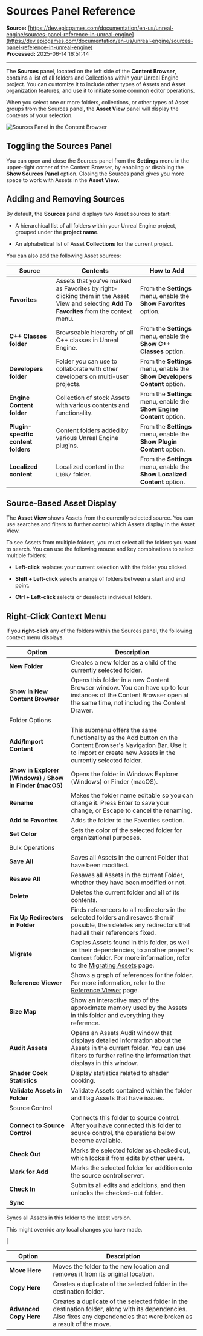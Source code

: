 # Sources Panel Reference

**Source:** [https://dev.epicgames.com/documentation/en-us/unreal-engine/sources-panel-reference-in-unreal-engine](https://dev.epicgames.com/documentation/en-us/unreal-engine/sources-panel-reference-in-unreal-engine)  
**Processed:** 2025-06-14 16:51:44

---

The **Sources** panel, located on the left side of the **Content Browser**, contains a list of all folders and Collections within your Unreal Engine project. You can customize it to include other types of Assets and Asset organization features, and use it to initiate some common editor operations.

When you select one or more folders, collections, or other types of Asset groups from the Sources panel, the **Asset View** panel will display the contents of your selection.

![Sources Panel in the Content Browser](https://d1iv7db44yhgxn.cloudfront.net/documentation/images/03d3eb60-0d7a-4914-ab99-496869f8fe02/ue5_1-sources-panel.png)

## Toggling the Sources Panel

You can open and close the Sources panel from the **Settings** menu in the upper-right corner of the Content Browser, by enabling or disabling the **Show Sources Panel** option. Closing the Sources panel gives you more space to work with Assets in the **Asset View**.

## Adding and Removing Sources

By default, the **Sources** panel displays two Asset sources to start:

-   A hierarchical list of all folders within your Unreal Engine project, grouped under the **project name**.
    
-   An alphabetical list of Asset **Collections** for the current project.
    

You can also add the following Asset sources:

| **Source** | **Contents** | **How to Add** |
| --- | --- | --- |
| **Favorites** | Assets that you've marked as Favorites by right-clicking them in the Asset View and selecting **Add To Favorites** from the context menu. | From the **Settings** menu, enable the **Show Favorites** option. |
| **C++ Classes folder** | Browseable hierarchy of all C++ classes in Unreal Engine. | From the **Settings** menu, enable the **Show C++ Classes** option. |
| **Developers folder** | Folder you can use to collaborate with other developers on multi-user projects. | From the **Settings** menu, enable the **Show Developers Content** option. |
| **Engine Content folder** | Collection of stock Assets with various contents and functionality. | From the **Settings** menu, enable the **Show Engine Content** option. |
| **Plugin-specific content folders** | Content folders added by various Unreal Engine plugins. | From the **Settings** menu, enable the **Show Plugin Content** option. |
| **Localized content** | Localized content in the `L10N/` folder. | From the **Settings** menu, enable the **Show Localized Content** option. |

## Source-Based Asset Display

The **Asset View** shows Assets from the currently selected source. You can use searches and filters to further control which Assets display in the Asset View.

To see Assets from multiple folders, you must select all the folders you want to search. You can use the following mouse and key combinations to select multiple folders:

-   **Left-click** replaces your current selection with the folder you clicked.
    
-   **Shift + Left-click** selects a range of folders between a start and end point.
    
-   **Ctrl + Left-click** selects or deselects individual folders.
    

## Right-Click Context Menu

If you **right-click** any of the folders within the Sources panel, the following context menu displays.

| **Option** | **Description** |
| --- | --- |
| **New Folder** | Creates a new folder as a child of the currently selected folder. |
| **Show in New Content Browser** | Opens this folder in a new Content Browser window. You can have up to four instances of the Content Browser open at the same time, not including the Content Drawer. |
| Folder Options |   |
| **Add/Import Content** | This submenu offers the same functionality as the Add button on the Content Browser's Navigation Bar. Use it to import or create new Assets in the currently selected folder. |
| **Show in Explorer (Windows)** / **Show in Finder (macOS)** | Opens the folder in Windows Explorer (Windows) or Finder (macOS). |
| **Rename** | Makes the folder name editable so you can change it. Press Enter to save your change, or Escape to cancel the renaming. |
| **Add to Favorites** | Adds the folder to the Favorites section. |
| **Set Color** | Sets the color of the selected folder for organizational purposes. |
| Bulk Operations |   |
| **Save All** | Saves all Assets in the current Folder that have been modified. |
| **Resave All** | Resaves all Assets in the current Folder, whether they have been modified or not. |
| **Delete** | Deletes the current folder and all of its contents. |
| **Fix Up Redirectors in Folder** | Finds referencers to all redirectors in the selected folders and resaves them if possible, then deletes any redirectors that had all their referencers fixed. |
| **Migrate** | Copies Assets found in this folder, as well as their dependencies, to another project's `Content` folder. For more information, refer to the [Migrating Assets](/documentation/en-us/unreal-engine/migrating-assets-in-unreal-engine) page. |
| **Reference Viewer** | Shows a graph of references for the folder. For more information, refer to the [Reference Viewer](/documentation/en-us/unreal-engine/reference-viewer-in-unreal-engine) page. |
| **Size Map** | Show an interactive map of the approximate memory used by the Assets in this folder and everything they reference. |
| **Audit Assets** | Opens an Assets Audit window that displays detailed information about the Assets in the current folder. You can use filters to further refine the information that displays in this window. |
| **Shader Cook Statistics** | Display statistics related to shader cooking. |
| **Validate Assets in Folder** | Validate Assets contained within the folder and flag Assets that have issues. |
| Source Control |   |
| **Connect to Source Control** | Connects this folder to source control. After you have connected this folder to source control, the operations below become available. |
| **Check Out** | Marks the selected folder as checked out, which locks it from edits by other users. |
| **Mark for Add** | Marks the selected folder for addition onto the source control server. |
| **Check In** | Submits all edits and additions, and then unlocks the checked-out folder. |
| **Sync** | 
Syncs all Assets in this folder to the latest version.

This might override any local changes you have made.



 |

| **Option** | **Description** |
| --- | --- |
| **Move Here** | Moves the folder to the new location and removes it from its original location. |
| **Copy Here** | Creates a duplicate of the selected folder in the destination folder. |
| **Advanced Copy Here** | Creates a duplicate of the selected folder in the destination folder, along with its dependencies. Also fixes any dependencies that were broken as a result of the move. |